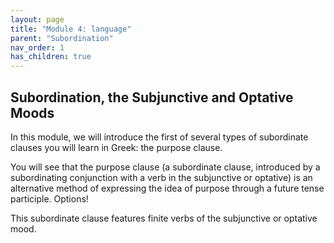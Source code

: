 ```yaml
---
layout: page
title: "Module 4: language"
parent: "Subordination"
nav_order: 1
has_children: true
---
```


## Subordination, the Subjunctive and Optative Moods

In this module, we will introduce the first of several types of subordinate clauses you will learn in Greek: the purpose clause. 

You will see that the purpose clause (a subordinate clause, introduced by a subordinating conjunction with a verb in the subjunctive or optative) is an alternative method of expressing the idea of purpose through a future tense participle. Options!

This subordinate clause features finite verbs of the subjunctive or optative mood.
